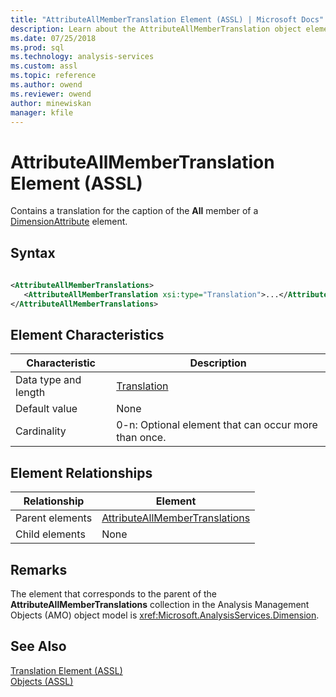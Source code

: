 ```yaml
---
title: "AttributeAllMemberTranslation Element (ASSL) | Microsoft Docs"
description: Learn about the AttributeAllMemberTranslation object element in the Analysis Services Scripting Language (ASSL) schema.
ms.date: 07/25/2018
ms.prod: sql
ms.technology: analysis-services
ms.custom: assl
ms.topic: reference
ms.author: owend
ms.reviewer: owend
author: minewiskan
manager: kfile
---
```

# AttributeAllMemberTranslation Element (ASSL)

  Contains a translation for the caption of the **All** member of a [DimensionAttribute](../data-type/dimensionattribute-data-type-assl.md) element.  
  
## Syntax  
  
```xml  
  
<AttributeAllMemberTranslations>  
   <AttributeAllMemberTranslation xsi:type="Translation">...</AttributeAllMemberTranslation>  
</AttributeAllMemberTranslations>  
```  
  
## Element Characteristics  
  
|Characteristic|Description|  
|--------------------|-----------------|  
|Data type and length|[Translation](../data-type/translation-data-type-assl.md)|  
|Default value|None|  
|Cardinality|0-n: Optional element that can occur more than once.|  
  
## Element Relationships  
  
|Relationship|Element|  
|------------------|-------------|  
|Parent elements|[AttributeAllMemberTranslations](../collections/attributeallmembertranslations-element-assl.md)|  
|Child elements|None|  
  
## Remarks  
 The element that corresponds to the parent of the **AttributeAllMemberTranslations** collection in the Analysis Management Objects (AMO) object model is <xref:Microsoft.AnalysisServices.Dimension>.  
  
## See Also  
 [Translation Element &#40;ASSL&#41;](../objects/translation-element-assl.md)   
 [Objects &#40;ASSL&#41;](../objects/objects-assl.md)  
  
  
